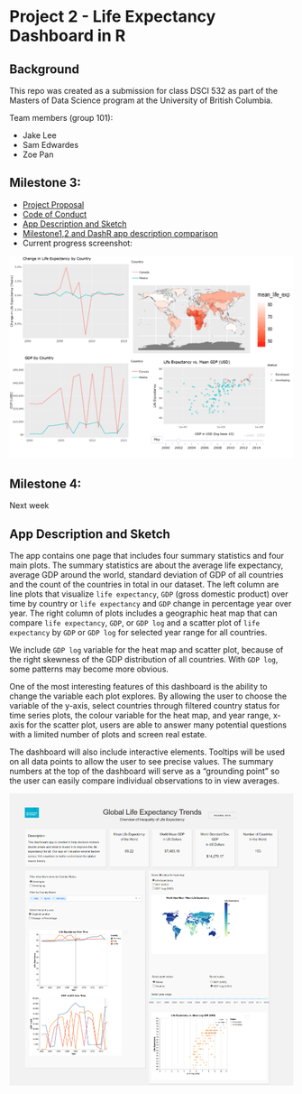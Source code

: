 # Project 2 - Life Expectancy Dashboard in R

## Background

This repo was created as a submission for class DSCI 532 as part of the Masters of Data Science program at the University of British Columbia.

Team members (group 101):

- Jake Lee
- Sam Edwardes
- Zoe Pan

## Milestone 3:

- [Project Proposal](docs/proposal.md)
- [Code of Conduct](docs/team-code-of-conduct.md)
- [App Description and Sketch](#app-description-and-sketch)  
- [Milestone1,2 and DashR app description comparison](https://github.com/UBC-MDS/DSCI_532_L01_group101_project2/compare/5a374c6ce7dc94bac847042b56afc7d8559ad6fd...13d3991ae907e43f8ff6a063787ea0efd5b68e9d)
- Current progress screenshot:  

![](assets/current_progress.png)



## Milestone 4:

Next week



## App Description and Sketch

The app contains one page that includes four summary statistics and four main plots. The summary statistics are about the average life expectancy, average GDP around the world, standard deviation of GDP of all countries and the count of the countries in total in our dataset. The left column are line plots that visualize `life expectancy`, `GDP` (gross domestic product) over time by country or `life expectancy` and `GDP` change in percentage year over year. The right column of plots includes a geographic heat map that can compare `life expectancy`, `GDP`, or `GDP log` and a scatter plot of `life expectancy` by `GDP` or `GDP log` for selected year range for all countries.

We include `GDP log` variable for the heat map and scatter plot, because of the right skewness of the GDP distribution of all countries. With `GDP log`, some patterns may become more obvious.

One of the most interesting features of this dashboard is the ability to change the variable each plot explores. By allowing the user to choose the variable of the y-axis, select countries through filtered country status for time series plots, the colour variable for the heat map, and year range, x-axis for the scatter plot, users are able to answer many potential questions with a limited number of plots and screen real estate.

The dashboard will also include interactive elements. Tooltips will be used on all data points to allow the user to see precise values. The summary numbers at the top of the dashboard will serve as a “grounding point” so the user can easily compare individual observations to in view averages. 

![app-sketch](assets/app_screenshot_2019-12-05.png)


